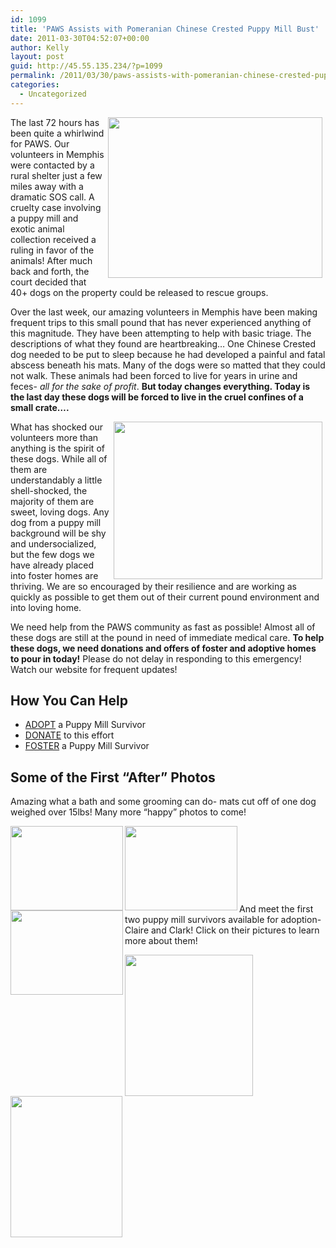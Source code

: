 ```yaml
---
id: 1099
title: 'PAWS Assists with Pomeranian Chinese Crested Puppy Mill Bust'
date: 2011-03-30T04:52:07+00:00
author: Kelly
layout: post
guid: http://45.55.135.234/?p=1099
permalink: /2011/03/30/paws-assists-with-pomeranian-chinese-crested-puppy-mill-bust/
categories:
  - Uncategorized
---
```

[<img title="mae - mae before" src="https://pawsnewengland.com/wp-content/uploads/2011/03/mae-mae-before2-400x300.jpg" border="0" alt="" hspace="5" width="343" height="257" align="right" />](https://pawsnewengland.com/wp-content/uploads/2011/03/mae-mae-before2.jpg)The last 72 hours has been quite a whirlwind for PAWS. Our volunteers in Memphis were contacted by a rural shelter just a few miles away with a dramatic SOS call. A cruelty case involving a puppy mill and exotic animal collection received a ruling in favor of the animals! After much back and forth, the court decided that 40+ dogs on the property could be released to rescue groups.

Over the last week, our amazing volunteers in Memphis have been making frequent trips to this small pound that has never experienced anything of this magnitude. They have been attempting to help with basic triage. The descriptions of what they found are heartbreaking&#8230; One Chinese Crested dog needed to be put to sleep because he had developed a painful and fatal abscess beneath his mats. Many of the dogs were so matted that they could not walk. These animals had been forced to live for years in urine and feces- _all for the sake of profit_. **But today changes everything. Today is the last day these dogs will be forced to live in the cruel confines of a small crate&#8230;.**

[<img class="alignleft" style="margin: 0px 5px; border: 0pt none;" title="champ before" src="https://pawsnewengland.com/wp-content/uploads/2011/03/champ-before1-400x300.jpg" border="0" alt="" hspace="5" vspace="0" width="334" height="252" align="right" />](https://pawsnewengland.com/wp-content/uploads/2011/03/champ-before1.jpg)What has shocked our volunteers more than anything is the spirit of these dogs. While all of them are understandably a little shell-shocked, the majority of them are sweet, loving dogs. Any dog from a puppy mill background will be shy and undersocialized, but the few dogs we have already placed into foster homes are thriving. We are so encouraged by their resilience and are working as quickly as possible to get them out of their current pound environment and into loving home.

We need help from the PAWS community as fast as possible! Almost all of these dogs are still at the pound in need of immediate medical care. **To help these dogs, we need donations and offers of foster and adoptive homes to pour in today!** Please do not delay in responding to this emergency! Watch our website for frequent updates!

## How You Can Help

  * [ADOPT](https://pawsnewengland.com/adopt/) a Puppy Mill Survivor
  * [DONATE](https://pawsnewengland.com/donate/) to this effort
  * [FOSTER](https://pawsnewengland.com/foster-puppy-mill-dogs/) a Puppy Mill Survivor

## Some of the First &#8220;After&#8221; Photos

Amazing what a bath and some grooming can do- mats cut off of one dog weighed over 15lbs! Many more &#8220;happy&#8221; photos to come!

<img src="https://us1.admin.mailchimp.com/_ssl/proxy.php?u=http%3A%2F%2Fgallery.mailchimp.com%2F0c705fc71db1e2d4d6f5f4ba3%2Fimages%2Fchamp_after.JPG" border="0" alt="" width="180" height="135" align="left" /><img src="https://us1.admin.mailchimp.com/_ssl/proxy.php?u=http%3A%2F%2Fgallery.mailchimp.com%2F0c705fc71db1e2d4d6f5f4ba3%2Fimages%2Fmae_mae_after.JPG" border="0" alt="" width="180" height="135" align="left" /><img class="alignnone" style="border: 0pt none;" src="https://us1.admin.mailchimp.com/_ssl/proxy.php?u=http%3A%2F%2Fgallery.mailchimp.com%2F0c705fc71db1e2d4d6f5f4ba3%2Fimages%2Fsweet_pea_after.JPG" border="0" alt="" width="180" height="135" align="left" />

&nbsp;

&nbsp;

&nbsp;

&nbsp;

And meet the first two puppy mill survivors available for adoption- Claire and Clark! Click on their pictures to learn more about them!

[<img src="https://us1.admin.mailchimp.com/_ssl/proxy.php?u=http%3A%2F%2Fgallery.mailchimp.com%2F0c705fc71db1e2d4d6f5f4ba3%2Fimages%2FClark__8_.jpg" border="0" alt="" width="205" height="226" align="left" />](http://www.petfinder.com/petdetail/19087982)[ <span style="text-decoration: underline;"></span><img src="https://us1.admin.mailchimp.com/_ssl/proxy.php?u=http%3A%2F%2Fgallery.mailchimp.com%2F0c705fc71db1e2d4d6f5f4ba3%2Fimages%2FClair__6_.jpg" border="0" alt="" width="179" height="226" />](http://www.petfinder.com/petdetail/19087885)

<div class="clear">
</div>